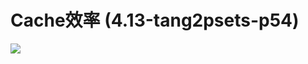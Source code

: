 
# Cache效率 (4.13-tang2psets-p54)

![](../../../2-Num/psets/6.4.1-tang3-p269p274-浮点加减运算/assets/Pasted%20image%2020250530142034.png)